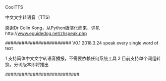 CoolTTS

中文文字转语音（TTS)

感谢Dr Colin Kong，从Python版演化而来，详见http://www.eguidedog.net/zhspeak.php 

########################
V0.1 2018.3.24  speak every single word of text

1 支持简体中文文字转语音播报，不需要依赖任何系统工具
2 目前支持单个词组转换，分词版本即将推出

###########################




